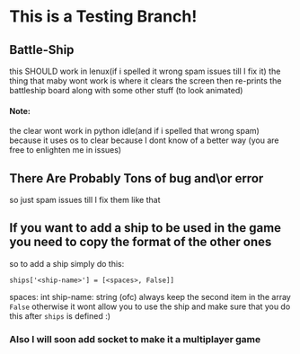 # This is a Testing Branch!

## Battle-Ship
this SHOULD work in lenux(if i spelled it wrong spam issues till I fix it) the thing that maby wont work is where it clears the screen then re-prints the battleship board along with some other stuff (to look animated)
#### Note:
the clear wont work in python idle(and if i spelled that wrong spam) because it uses os to clear because I dont know of a better way (you are free to enlighten me in issues)
## There Are Probably Tons of bug and\or error 
so just spam issues till I fix them like that
## If you want to add a ship to be used in the game you need to copy the format of the other ones

so to add a ship simply do this:
```
ships['<ship-name>'] = [<spaces>, False]]
```
spaces: int
ship-name: string (ofc)
always keep the second item in the array `False` otherwise it wont allow you to use the ship
and make sure that you do this after `ships` is defined :)
### Also I will soon add socket to make it a multiplayer game


